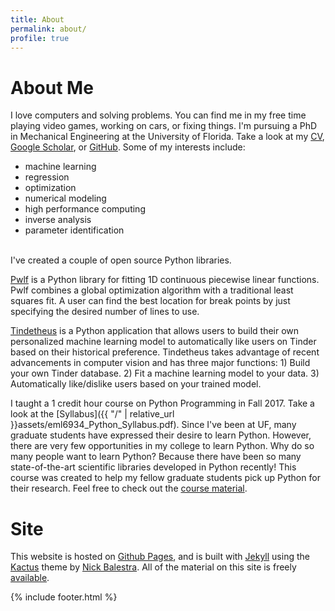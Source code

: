 ```yaml
---
title: About
permalink: about/
profile: true
---
```


# About Me
I love computers and solving problems. You can find me in my free time playing video games, working on cars, or fixing things. I'm pursuing a PhD in Mechanical Engineering at the University of Florida. Take a look at my [CV](/cv), [Google Scholar](https://scholar.google.com/citations?user=pSIRTswAAAAJ&hl=en&oi=sra), or [GitHub](https://github.com/cjekel). Some of my interests include:

- machine learning
- regression
- optimization
- numerical modeling
- high performance computing
- inverse analysis
- parameter identification

<br />
I've created a couple of open source Python libraries.

[Pwlf](https://github.com/cjekel/piecewise_linear_fit_py) is a Python library for fitting 1D continuous piecewise linear functions. Pwlf combines a global optimization algorithm with a traditional least squares fit. A user can find the best location for break points by just specifying the desired number of lines to use.

[Tindetheus](https://github.com/cjekel/tindetheus) is a Python application that allows users to build their own personalized machine learning model to automatically like users on Tinder based on their historical preference. Tindetheus takes advantage of recent advancements in computer vision and has three major functions: 1) Build your own Tinder database. 2) Fit a machine learning model to your data. 3) Automatically like/dislike users based on your trained model.


I taught a 1 credit hour course on Python Programming in Fall 2017. Take a look at the [Syllabus]({{ "/" | relative_url  }}assets/eml6934_Python_Syllabus.pdf). Since I've been at UF, many graduate students have expressed their desire to learn Python. However, there are very few opportunities in my college to learn Python. Why do so many people want to learn Python? Because there have been so many state-of-the-art scientific libraries developed in Python recently! This course was created to help my fellow graduate students pick up Python for their research. Feel free to check out the [course material](https://github.com/cjekel/Introduction-to-Python-Numerical-Analysis-for-Engineers-and-Scientist).

# Site
This website is hosted on [Github Pages](https://pages.github.com), and is built with [Jekyll](https://jekyllrb.com/) using the [Kactus](https://github.com/nickbalestra/kactus) theme by [Nick Balestra](https://nick.balestra.ch). All of the material on this site is freely [available](https://github.com/cjekel/cjekel.github.io).

{% include footer.html %}
